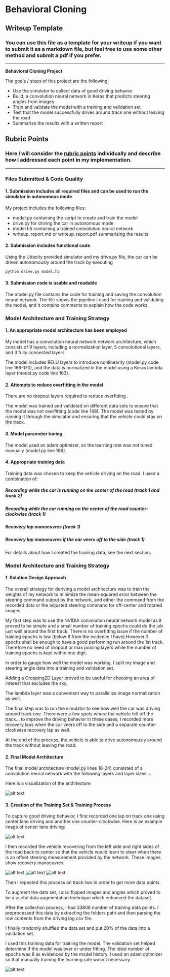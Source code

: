 # **Behavioral Cloning** 

## Writeup Template

### You can use this file as a template for your writeup if you want to submit it as a markdown file, but feel free to use some other method and submit a pdf if you prefer.

---

**Behavioral Cloning Project**

The goals / steps of this project are the following:
* Use the simulator to collect data of good driving behavior
* Build, a convolution neural network in Keras that predicts steering angles from images
* Train and validate the model with a training and validation set
* Test that the model successfully drives around track one without leaving the road
* Summarize the results with a written report


[//]: # (Image References)

[image1]: ./examples/model.png "Model Visualization"
[image3]: ./examples/center_road_tk1.jpg "Center Road"
[image4]: ./examples/recovery_lap_CounterClockwise_tk1.jpg "Recovery Track 1 counter-clockwise"
[image5]: ./examples/recovery_lap_left_tk1.jpg "Recovery Track 1 Left Camera"
[image6]: ./examples/recovery_lap_tk1.jpg "Recovery Track 1 Center Camera"
[image7]: ./examples/MeanSquaredErrorLoss_8epochs.PNG "Mean Squared Error Loss"

## Rubric Points
### Here I will consider the [rubric points](https://review.udacity.com/#!/rubrics/432/view) individually and describe how I addressed each point in my implementation.  

---
### Files Submitted & Code Quality

#### 1. Submission includes all required files and can be used to run the simulator in autonomous mode

My project includes the following files:
* model.py containing the script to create and train the model
* drive.py for driving the car in autonomous mode
* model.h5 containing a trained convolution neural network 
* writeup_report.md or writeup_report.pdf summarizing the results

#### 2. Submission includes functional code
Using the Udacity provided simulator and my drive.py file, the car can be driven autonomously around the track by executing 
```sh
python drive.py model.h5
```

#### 3. Submission code is usable and readable

The model.py file contains the code for training and saving the convolution neural network. The file shows the pipeline I used for training and validating the model, and it contains comments to explain how the code works.

### Model Architecture and Training Strategy

#### 1. An appropriate model architecture has been employed

My model has a convolution neural network network architecture, which consists of 9 layers, including a normalization layer, 5 convolutional layers, and 3 fully connected layers 

The model includes RELU layers to introduce nonlinearity (model.py code line 166-170), and the data is normalized in the model using a Keras lambda layer (model.py code line 163). 

#### 2. Attempts to reduce overfitting in the model

There are no dropout layers required to reduce overfitting . 

The model was trained and validated on different data sets to ensure that the model was not overfitting (code line 148). The model was tested by running it through the simulator and ensuring that the vehicle could stay on the track.

#### 3. Model parameter tuning

The model used an adam optimizer, so the learning rate was not tuned manually (model.py line 186).

#### 4. Appropriate training data

Training data was chosen to keep the vehicle driving on the road. I used a combination of:	
##### Recording while the car is running on the center of the road (track 1 and track 2)
##### Recording while the car running on the center of the road counter-clockwise (track 1)
##### Recovery lap manoeuvres (track 1)
##### Recovery lap manoeuvres if the car veers off to the side (track 1) 

For details about how I created the training data, see the next section. 

### Model Architecture and Training Strategy

#### 1. Solution Design Approach

The overall strategy for deriving a model architecture was to train the weights of my network to minimize the mean-squared error between the steering command output by the network, and either the command from the recorded data or the adjusted steering command for off-center and rotated images

My first step was to use the NVIDIA convolution neural network model as it proved to be simple and a small number of training epochs could do the job just well around the first track.
There is no overfitting issue if the number of training epochs is low (below 8 from the evidence I have).However 3 epochs shall be enough to have a good performing run around the 1st track.
Therefore no need of dropout or max pooling layers while the number of training epochs is kept within one digit.

In order to gauge how well the model was working, I split my image and steering angle data into a training and validation set.

Adding a Cropping2D Layer proved to be useful for choosing an area of interest that excludes the sky.

The lambda layer was a convenient way to parallelize image normalization as well.

The final step was to run the simulator to see how well the car was driving around track one. There were a few spots where the vehicle fell off the track... to improve the driving behavior in these cases, I recorded more recovery laps when the car veers off to the side and 
a separate counter-clockwise recovery lap as well.

At the end of the process, the vehicle is able to drive autonomously around the track without leaving the road.

#### 2. Final Model Architecture

The final model architecture (model.py lines 18-24) consisted of a convolution neural network with the following layers and layer sizes ...

Here is a visualization of the architecture 

![alt text][image1]

#### 3. Creation of the Training Set & Training Process

To capture good driving behavior, I first recorded one lap on track one using center lane driving and another one counter-clockwise. Here is an example image of center lane driving:

![alt text][image3]

I then recorded the vehicle recovering from the left side and right sides of the road back to center so that the vehicle would learn to steer when there is an offset steering measurement provided by the network. 
These images show recovery manoeuvres:

![alt text][image4]
![alt text][image5]
![alt text][image6]

Then I repeated this process on track two in order to get more data points.

To augment the data set, I also flipped images and angles which proved to be a useful data augmentation technique which enhanced the dataset.

After the collection process, I had 33808 number of training data points. 
I preprocessed this data by extracting the folders path and then parsing the row contents from the driving log csv file.

I finally randomly shuffled the data set and put 20% of the data into a validation set. 

I used this training data for training the model. The validation set helped determine if the model was over or under fitting. The ideal number of epochs was 8 as evidenced by the model history. I used an adam optimizer so that manually training the learning rate wasn't necessary.

![alt text][image7]